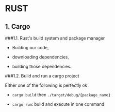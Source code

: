# RUST

## 1. Cargo

###1.1. Rust's build system and package manager

- Building our code,

- downloading dependencies,

- building those dependencies.

###1.2. Build and run a cargo project 

Either one of the following is perfectly ok

- `cargo build` then `./target/debug/{package_name}`

- `cargo run`: build and execute in one command 

